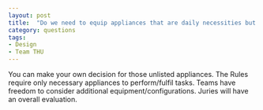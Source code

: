 ```yaml
---
layout: post
title:  "Do we need to equip appliances that are daily necessities but not mentioned in Rules, for instance, electric kettles, induction cookers, etc."
category: questions
tags:
- Design
- Team THU
---
```


You can make your own decision for those unlisted appliances. The Rules require only necessary appliances to perform/fulfil tasks. Teams have freedom to consider additional equipment/configurations. Juries will have an overall evaluation.